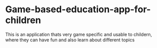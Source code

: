 # Game-based-education-app-for-children

This is an application thats very game specific and usable to childern, where they can have fun and also learn about different topics
